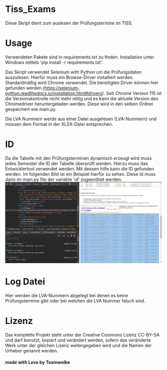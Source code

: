 # Tiss_Exams
Diese Skript dient zum auslesen der Prüfungstermine im TISS.

# Usage
Verwendeten Pakete sind in requirements.txt zu finden. 
Installation unter Windows mittels 'pip install -r requirements.txt'.

Das Skript verwendet Selenium with Python um die Prüfungsdaten auszulesen. Hierfür muss ein Browse-Driver installiert werden. 
Standardmäßig wird Chrome verwendet. 
Die benötigten Driver können hier gefunden werden.(https://selenium-python.readthedocs.io/installation.html#drivers). Seit Chrome Version 115 ist die Versionskontrolle nicht mehr nötig und es kann die aktuele Version des Chromedriver heruntergeladen werden. Diese wird in den selben Ordner gespeichert wie main.py.

Die LVA Nummern werde aus einer Datei ausgelesen (LVA-Nummern) und müssen dem Format in der XLSX-Datei entsprechen. 

# ID
Da die Tabelle mit den Prüfungsterminen dynamisch erzeugt wird muss jedes Semester die ID der Tabelle überprüft werden. Hierzu muss das Entwicklertool verwendet werden. Mit dessen hilfe kann die ID gefunden werden. Im folgenden Bild ist ein Beispiel hierfür zu sehen. Diese Id muss dann im main.py file der variable 'id' zugeordnet werden.
![id_example](/img/find_id.PNG)

# Log Datei
Hier werden die LVA-Nummern abgelegt bei denen es keine Prüfungstermine gibt oder bei welchen die LVA Nummer falsch sind. 

# Lizenz
Das komplette Projekt steht unter der Creative Commons Lizenz CC-BY-SA und darf benutzt, kopiert und verändert werden, sofern das veränderte Werk unter der gleichen Lizenz weitergegeben wird und die Namen der Urheber genannt werden.

#### made with Love by Teamwolke
